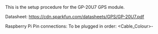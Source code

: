This is the setup procedure for the GP-20U7 GPS module.

Datasheet: https://cdn.sparkfun.com/datasheets/GPS/GP-20U7.pdf

Raspberry Pi Pin connections:
  To be plugged in order:
    <Cable_Colour>-<Title>-<Raspi_Pin>
    Black-Ground-9
    White-Serial-10
    Red-VCC(3.3v)-1
    
RaspberryPi config from desktop:
  Raspberry Pi Configuration->Interfaces Tab->Serial Port = Enable
  Raspberry Pi Configuration->Interfaces Tab->Serial Console = Disable
  
Restart RaspberryPi

run:
  sudo cat /dev/ttyS0
  
This should print out comma separated values from the device. e.g:

  $GPVTG,,,,,,,,,N*30
  $GPGGA,043149.00,,,,,0,00,99.99,,,,,,*6D
  $GPGSA,A,1,,,,,,,,,,,,,99.99,99.99,99.99*30
  $GPGSV,1,1,01,03,,,19*73
  $GPGLL,,,,,043149.00,V,N*41
  $GPRMC,043150.00,V,,,,,,,110520,,,N*7C
  
This verifies that the device is functioning. It still requires a decent lock to multiple GPS satellites to function correctly.
It is best to position the device near a window if possible.


=========================================================================
The following is to be able to use python libraries with the device and to test out any other info you may need.

After getting successful queries above, enter into terminal:
  sudo apt-get install gpsd python-gps gpsd-clients
  
Edit the following file:
  /etc/defaults/gpsd
  
  To look like:
    # Default settings for the gpsd init script and the hotplug wrapper.

    # Start the gpsd daemon automatically at boot time
    START_DAEMON="true"

    # Use USB hotplugging to add new USB devices automatically to the daemon
    USBAUTO="true"

    # Devices gpsd should collect to at boot time.
    # They need to be read/writeable, either by user gpsd or the group dialout.
    DEVICES="/dev/ttyS0"

    # Other options you want to pass to gpsd
    GPSD_OPTIONS=""
    
run in terminal (not all are neccesary):
  sudo apt-get install python-gi-cairo
  sudo systemctl enable gpsd.service
  sudo systemctl enable gpsd.socket
  sudo systemctl start gpsd.service
  sudo gpsd /dev/ttyS0 -F /var/run/gpsd.sock

Run the following in terminal to get some info back:
  For simple display:
    cgps -s
  For GUI:
  xgps
  
==================================

This may be handy:
  https://ozzmaker.com/using-python-with-a-gps-receiver-on-a-raspberry-pi/  Useful for interfaceing with python
  http://orbitalfruit.blogspot.com/2017/04/raspberry-pi-gps.html  Not everything here is relevant and is for an older version
  https://nationpigeon.com/gps-raspberrypi/ Not everything here is relevant and is for an older version
